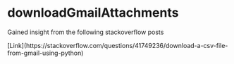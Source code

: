 # downloadGmailAttachments

<p>Gained insight from the following stackoverflow posts</p>
[Link](https://stackoverflow.com/questions/41749236/download-a-csv-file-from-gmail-using-python)
